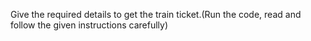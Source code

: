 Give the required details to get the train ticket.(Run the code, read and follow the given instructions carefully)
